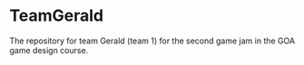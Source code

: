 # TeamGerald
 The repository for team Gerald (team 1) for the second game jam in the GOA game design course.
